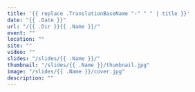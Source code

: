 ```yaml
---
title: '{{ replace .TranslationBaseName "-" " " | title }}'
date: "{{ .Date }}"
url: "/{{ .Dir }}{{ .Name }}/"
event: ""
location: ""
site: ""
video: ""
slides: "/slides/{{ .Name }}/"
thumbnail: "/slides/{{ .Name }}/thumbnail.jpg"
image: "/slides/{{ .Name }}/cover.jpg"
description: ""
---
```

